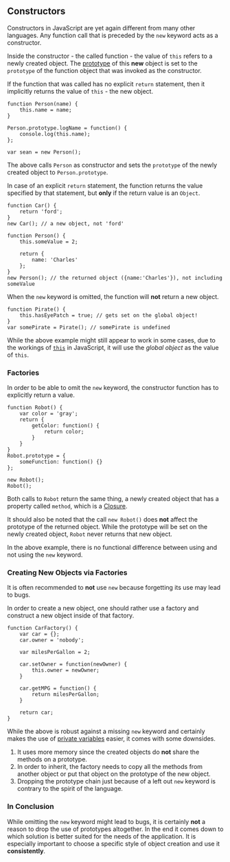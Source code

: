 ## Constructors 

Constructors in JavaScript are yet again different from many other languages. Any
function call that is preceded by the `new` keyword acts as a constructor.

Inside the constructor - the called function - the value of `this` refers to a 
newly created object. The [prototype](#object.prototype) of this **new** 
object is set to the `prototype` of the function object that was invoked as the
constructor.

If the function that was called has no explicit `return` statement, then it
implicitly returns the value of `this` - the new object. 

    function Person(name) {
        this.name = name;
    }

    Person.prototype.logName = function() {
        console.log(this.name);
    };

    var sean = new Person();

The above calls `Person` as constructor and sets the `prototype` of the newly
created object to `Person.prototype`.

In case of an explicit `return` statement, the function returns the value 
specified by that statement, but **only** if the return value is an `Object`.

    function Car() {
        return 'ford';
    }
    new Car(); // a new object, not 'ford'

    function Person() {
        this.someValue = 2;

        return {
            name: 'Charles'
        };
    }
    new Person(); // the returned object ({name:'Charles'}), not including someValue

When the `new` keyword is omitted, the function will **not** return a new object. 

    function Pirate() {
        this.hasEyePatch = true; // gets set on the global object!
    }
    var somePirate = Pirate(); // somePirate is undefined

While the above example might still appear to work in some cases, due to the
workings of [`this`](#function.this) in JavaScript, it will use the
*global object* as the value of `this`.

### Factories

In order to be able to omit the `new` keyword, the constructor function has to 
explicitly return a value.

    function Robot() {
        var color = 'gray';
        return {
            getColor: function() {
                return color;
            }
        }
    }
    Robot.prototype = {
        someFunction: function() {}
    };

    new Robot();
    Robot();

Both calls to `Robot` return the same thing, a newly created object that
has a property called `method`, which is a 
[Closure](#function.closures).

It should also be noted that the call `new Robot()` does **not** affect the
prototype of the returned object. While the prototype will be set on the newly
created object, `Robot` never returns that new object.

In the above example, there is no functional difference between using and
not using the `new` keyword.


### Creating New Objects via Factories

It is often recommended to **not** use `new` because forgetting its use may
lead to bugs.

In order to create a new object, one should rather use a factory and construct a 
new object inside of that factory.

    function CarFactory() {
        var car = {};
        car.owner = 'nobody';

        var milesPerGallon = 2;

        car.setOwner = function(newOwner) {
            this.owner = newOwner;
        }

        car.getMPG = function() {
            return milesPerGallon;
        }

        return car;
    }

While the above is robust against a missing `new` keyword and certainly makes 
the use of [private variables](#function.closures) easier, it comes with some 
downsides.

 1. It uses more memory since the created objects do **not** share the methods
    on a prototype.
 2. In order to inherit, the factory needs to copy all the methods from another
    object or put that object on the prototype of the new object.
 3. Dropping the prototype chain just because of a left out `new` keyword
    is contrary to the spirit of the language.

### In Conclusion

While omitting the `new` keyword might lead to bugs, it is certainly **not** a
reason to drop the use of prototypes altogether. In the end it comes down to
which solution is better suited for the needs of the application. It is
especially important to choose a specific style of object creation and use it
**consistently**.

